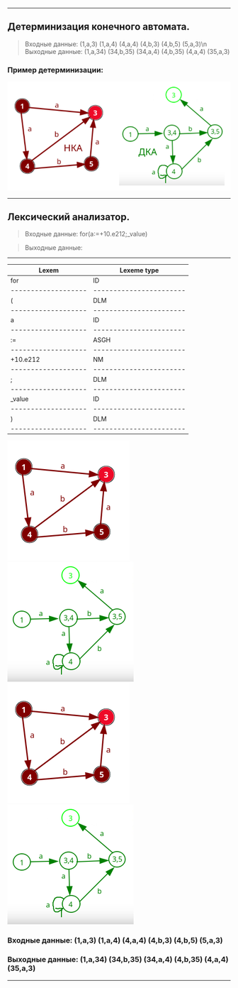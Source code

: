 
___
## Детерминизация конечного автомата.
> Входные данные: (1,a,3) (1,a,4) (4,a,4) (4,b,3) (4,b,5) (5,a,3)\n
> Выходные данные: (1,a,34) (34,b,35) (34,a,4) (4,b,35) (4,a,4) (35,a,3)
### Пример детерминизации:
![gallery](preview_image/de-termination.png)
___

## Лексический анализатор.
> Входные данные: for(a:=+10.e212;_value)

> Выходные данные:
_____________________________________________
|       Lexem       |       Lexeme type     |
|-------------------|-----------------------|
| for               | ID                    |
|-------------------|-----------------------|
| (                 | DLM                   |
|-------------------|-----------------------|
| a                 | ID                    |
|-------------------|-----------------------|
| :=                | ASGH                  |
|-------------------|-----------------------|
| +10.e212          | NM                    |
|-------------------|-----------------------|
| ;                 | DLM                   |
|-------------------|-----------------------|
| _value            | ID                    |
|-------------------|-----------------------|
| )                 | DLM                   |
|-------------------|-----------------------|
![gallery](preview_image/input2.png)
![gallery](preview_image/output.png)
![gallery](preview_image/input2.png)
![gallery](preview_image/output.png)
### Входные данные: (1,a,3) (1,a,4) (4,a,4) (4,b,3) (4,b,5) (5,a,3)
### Выходные данные: (1,a,34) (34,b,35) (34,a,4) (4,b,35) (4,a,4) (35,a,3)
___
